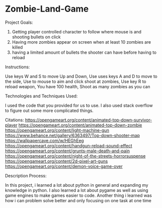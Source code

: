 # Zombie-Land-Game

Project Goals:

1. Getting player controlled character to follow where mouse is and shooting bullets on click
2. Having more zombies appear on screen when at least 10 zombies are killed
3. having a limited amount of bullets the shooter can have before having to reload

Instructions:

Use keys W and S to move Up and Down,
Use uses keys A and D to move to the side,
Use to mouse to aim and click shoot at zombies,
Use key R to reload weapon,
You have 100 health,
Shoot as many zombies as you can

Technologies and Techniques Used:

I used the code that you provided for us to use. I also used
stack overflow to figure out some more complicated things.

Citations:
https://opengameart.org/content/animated-top-down-survivor-player
https://opengameart.org/content/animated-top-down-zombie
https://opengameart.org/content/light-machine-gun
https://www.behance.net/gallery/6363497/Top-down-shooter-map
https://wallpapercave.com/w/HEGhEeg
https://opengameart.org/content/handgun-reload-sound-effect
https://opengameart.org/content/grunts-male-death-and-pain
https://opengameart.org/content/night-of-the-streets-horrorsuspense
https://opengameart.org/content/2d-pixel-art-guns
https://opengameart.org/content/demon-voice-game-over

Description Process:

In this project, i learned a lot about python in general and expanding my knowledge in python. I also learned a lot about pygame as well as using game engines to make games easier to code. Another thing i learned was how i can problem solve better and only focusing on one task at one time






